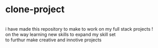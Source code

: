 # clone-project
<br>
i have made this repository to make to work on my full stack projects !<br>
on the way learning new skills to expand my skill set <br> to furthur make creative and innotive projects 

